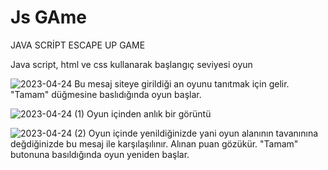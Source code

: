 # Js GAme
JAVA SCRİPT ESCAPE UP GAME 

 Java script, html ve css kullanarak başlangıç seviyesi oyun
 
![2023-04-24](https://user-images.githubusercontent.com/75396000/233918454-5331d627-913a-4088-bcc7-d14b349ade44.png)
Bu mesaj siteye girildiği an oyunu tanıtmak için gelir. "Tamam" düğmesine baslıdığında oyun başlar.

![2023-04-24 (1)](https://user-images.githubusercontent.com/75396000/233918680-e99abc05-c8e4-41bc-bd77-5886900cc503.png)
Oyun içinden anlık bir görüntü

![2023-04-24 (2)](https://user-images.githubusercontent.com/75396000/233918747-dcf64f27-16c9-4e7d-84a2-a9ae615acbeb.png)
Oyun içinde yenildiğinizde yani oyun alanının tavanınına değdiğinizde bu mesaj ile karşılaşılınır. Alınan puan gözükür. "Tamam" butonuna basıldığında oyun yeniden başlar.
